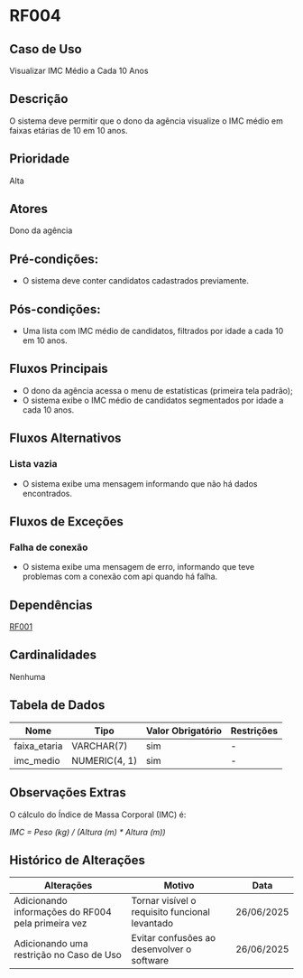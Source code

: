 # RF004

## Caso de Uso

Visualizar IMC Médio a Cada 10 Anos

## Descrição

O sistema deve permitir que o dono da agência visualize o IMC médio em faixas etárias de 10 em 10 anos.

## Prioridade

Alta

## Atores

Dono da agência
 
## Pré-condições:

- O sistema deve conter candidatos cadastrados previamente.

## Pós-condições:

- Uma lista com IMC médio de candidatos, filtrados por idade a cada 10 em 10 anos.

## Fluxos Principais

- O dono da agência acessa o menu de estatísticas (primeira tela padrão);
- O sistema exibe o IMC médio de candidatos segmentados por idade a cada 10 anos.
  
## Fluxos Alternativos

### Lista vazia

- O sistema exibe uma mensagem informando que não há dados encontrados.

## Fluxos de Exceções

### Falha de conexão

- O sistema exibe uma mensagem de erro, informando que teve problemas com a conexão com api quando há falha.

## Dependências

[RF001](/requisitos/funcionais/RF001.md)

## Cardinalidades

Nenhuma

## Tabela de Dados

| **Nome** | **Tipo** | **Valor Obrigatório** |**Restrições** | 
|----------|----------|-----------------------|---------------|
| faixa_etaria | VARCHAR(7) | sim | - |
| imc_medio | NUMERIC(4, 1) | sim | - |

## Observações Extras

O cálculo do Índice de Massa Corporal (IMC) é: 

_IMC = Peso (kg) / (Altura (m) * Altura (m))_ 

## Histórico de Alterações

| **Alterações** | **Motivo** | **Data** |
|----------|---------------|-------------|
| Adicionando informações do RF004 pela primeira vez | Tornar visível o requisito funcional levantado | 26/06/2025 |
| Adicionando uma restrição no Caso de Uso | Evitar confusões ao desenvolver o software | 26/06/2025 |


